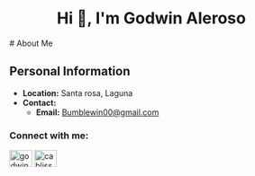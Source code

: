 
<h1 align="center">Hi 👋, I'm Godwin Aleroso</h1>
# About Me

## Personal Information
- **Location:** Santa rosa, Laguna
- **Contact:** 
  - **Email:** Bumblewin00@gmail.com
 

<h3 align="left">Connect with me:</h3>
<p align="left">
<a href="https://fb.com/godwin aleroso" target="blank"><img align="center" src="https://raw.githubusercontent.com/rahuldkjain/github-profile-readme-generator/master/src/images/icons/Social/facebook.svg" alt="godwin aleroso" height="30" width="40" /></a>
<a href="https://instagram.com/cabliss" target="blank"><img align="center" src="https://raw.githubusercontent.com/rahuldkjain/github-profile-readme-generator/master/src/images/icons/Social/instagram.svg" alt="cabliss" height="30" width="40" /></a>
</p>
